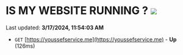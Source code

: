 # IS MY WEBSITE RUNNING ? [![](https://img.shields.io/static/v1?label=Sponsor&message=%E2%9D%A4&logo=GitHub&color=%23fe8e86)](https://github.com/sponsors/<username>)

Last updated: **3/17/2024, 11:54:03 AM**

- `GET` [https://youssefservice.me](https://youssefservice.me) - **Up** (126ms)

